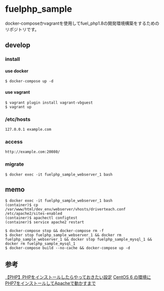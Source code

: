 # fuelphp_sample
docker-composeかvagrantを使用してfuel_php1.8の開発環境構築をするためのリポジトリです。

## develop
### install
#### use docker
```
$ docker-compose up -d
```

#### use vagrant
```
$ vagrant plugin install vagrant-vbguest
$ vagrant up
```

### /etc/hosts
```
127.0.0.1 example.com
```

### access
```
http://example.com:20080/
```

### migrate
```
$ docker exec -it fuelphp_sample_webserver_1 bash
```

## memo
```
$ docker exec -it fuelphp_sample_webserver_1 bash
(container)$ cp /var/www/html/dev_env/webserver/vhosts/driverteach.conf /etc/apache2/sites-enabled
(container)$ apachectl configtest
(container)$ service apache2 restart

$ docker-compose stop && docker-compose rm -f
$ docker stop fuelphp_sample_webserver_1 && docker rm fuelphp_sample_webserver_1 && docker stop fuelphp_sample_mysql_1 && docker rm fuelphp_sample_mysql_1
$ docker-compose build --no-cache && docker-compose up -d
```

## 参考
[【PHP】PHPをインストールしたらやっておきたい設定](https://qiita.com/knife0125/items/0e1af52255e9879f9332)
[CentOS 6 の環境にPHP7をインストールしてApacheで動かすまで](https://qiita.com/ssaita/items/9e0170251d45ed1b8818)

